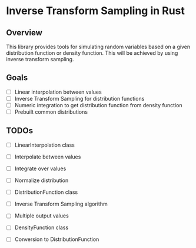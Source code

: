 # Inverse Transform Sampling in Rust

## Overview
This library provides tools for simulating random variables based on a given distribution function or density function.
This will be achieved by using inverse transform sampling.

## Goals

- [ ] Linear interpolation between values
- [ ] Inverse Transform Sampling for distribution functions
- [ ] Numeric integration to get distribution function from density function
- [ ] Prebuilt common distributions

## TODOs
- [ ] LinearInterpolation class
- [ ] Interpolate between values
- [ ] Integrate over values
- [ ] Normalize distribution


- [ ] DistributionFunction class


- [ ] Inverse Transform Sampling algorithm
- [ ] Multiple output values


- [ ] DensityFunction class
- [ ] Conversion to DistributionFunction